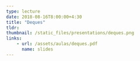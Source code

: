 ```yaml
---
type: lecture
date: 2018-08-16T8:00:00+4:30
title: "Deques"
tldr: 
thumbnail: /static_files/presentations/deques.png
links: 
    - url: /assets/aulas/deques.pdf
      name: slides
---
```

